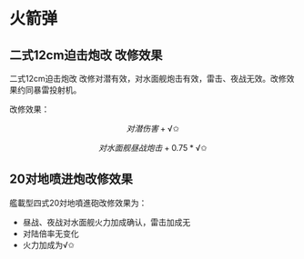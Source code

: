 # 火箭弹

## 二式12cm迫击炮改 改修效果

二式12cm迫击炮改 改修对潜有效，对水面舰炮击有效，雷击、夜战无效。改修效果约同暴雷投射机。

改修效果：

$$
对潜伤害+√✩
$$

$$
对水面舰昼战炮击+0.75*√✩
$$

## 20对地喷进炮改修效果

艦載型四式20対地噴進砲改修效果为：

* 昼战、夜战对水面舰火力加成确认，雷击加成无
* 对陆倍率无变化
* 火力加成为√✩

